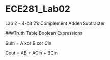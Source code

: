 ECE281_Lab02
============

Lab 2 – 4-bit 2’s Complement Adder/Subtracter

###Truth Table Boolean Expressions

Sum = A xor B xor Cin

Cout = AB + ACin + BCin
